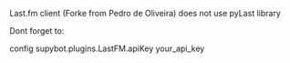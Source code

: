Last.fm client (Forke from Pedro de Oliveira) does not use pyLast library

Dont forget to:

config supybot.plugins.LastFM.apiKey your_api_key